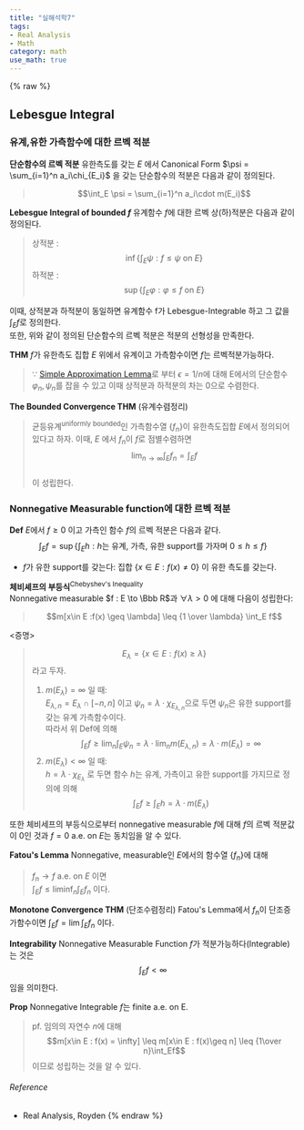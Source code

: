 ```yaml
---
title: "실해석학7"
tags:
- Real Analysis
- Math
category: math
use_math: true
---
```

{% raw %}
## Lebesgue Integral
### 유계,유한 가측함수에 대한 르벡 적분
**단순함수의 르벡 적분**
유한측도를 갖는 $E$ 에서 Canonical Form $\psi = \sum_{i=1}^n a_i\chi_{E_i}$ 을 갖는 단순함수의 적분은 다음과 같이 정의된다.
> $$\int_E \psi = \sum_{i=1}^n a_i\cdot m(E_i)$$

**Lebesgue Integral of bounded $f$**
유계함수 $f$에 대한 르벡 상(하)적분은 다음과 같이 정의된다.
>상적분 : $$\inf\{\int_E \psi : f \leq \psi \text{   on   } E \}$$
>하적분 : $$\sup\{\int_E \varphi : \varphi \leq f \text{   on   } E \}$$

이때, 상적분과 하적분이 동일하면 유계함수 f가 Lebesgue-Integrable 하고 그 값을 $\int_E f$로 정의한다.   
또한, 위와 같이 정의된 단순함수의 르벡 적분은 적분의 선형성을 만족한다.

**THM**
$f$가 유한측도 집합 $E$ 위에서 유계이고 가측함수이면 $f$는 르벡적분가능하다.
>$\because$ [Simple Approximation Lemma](https://ddangchani.github.io/math/실해석학5/)로 부터 $\epsilon=1/n$에 대해 E에서의 단순함수 $\varphi_n, \psi_n$를 잡을 수 있고 이때 상적분과 하적분의 차는 0으로 수렴한다.

**The Bounded Convergence THM**
(유계수렴정리)
>균등유계<sup>uniformly bounded</sup>인 가측함수열 {$f_n$}이 유한측도집합 $E$에서 정의되어 있다고 하자. 이때, $E$ 에서 $f_n$이 $f$로 점별수렴하면 
> $$\lim_{n \to \infty} \int_E f_n = \int_E f$$   
>이 성립한다.

### Nonnegative Measurable function에 대한 르벡 적분
**Def**
$E$에서 $f \geq 0$ 이고 가측인 함수 $f$의 르벡 적분은 다음과 같다.
$$\int_Ef = \sup\{\int_E h : h\text{는 유계, 가측, 유한 support를 가자며 }0\leq h \leq f\}$$
* $f$가 유한 support를 갖는다: 집합 {$x \in E : f(x) \neq 0$} 이 유한 측도를 갖는다.

**체비셰프의 부등식**<sup>Chebyshev's Inequality</sup>   
Nonnegative measurable $f : E \to \Bbb R$과 $\forall \lambda>0$ 에  대해 다음이 성립한다:
>$$m[x\in E :f(x) \geq \lambda] \leq {1 \over \lambda} \int_E f$$

<증명>
> $$E_\lambda = \{x\in E : f(x) \geq \lambda \}$$ 라고 두자.
>1. $m(E_\lambda) = \infty$ 일 때:   
> $E_{\lambda,n} = E_\lambda \cap [-n,n]$ 이고 $\psi_n = \lambda \cdot \chi_{E_{\lambda,n}}$으로 두면 $\psi_n$은 유한 support를 갖는 유계 가측함수이다.   
> 따라서 위 Def에 의해   
>$$\int_Ef \geq \lim_n \int_E\psi_n = \lambda \cdot \lim_nm(E_{\lambda,n})=\lambda \cdot m(E_\lambda) = \infty$$   
> 2. $m(E_\lambda) < \infty$ 일 때:   
> $h = \lambda \cdot \chi_{E_\lambda}$ 로 두면 함수 $h$는 유계, 가측이고 유한 support를 가지므로 정의에 의해   
>$$\int_E f \geq \int_E h =\lambda \cdot m(E_\lambda) $$

또한 체비세프의 부등식으로부터 nonnegative measurable $f$에 대해 $f$의 르벡 적분값이 0인 것과 $f = 0$ a.e. on $E$는 동치임을 알 수 있다.

**Fatou's Lemma**
Nonnegative, measurable인 $E$에서의 함수열 {$f_n$}에 대해
>$f_n \to f$ a.e. on $E$ 이면   
>$\int_Ef \leq \liminf_n \int_Ef_n$ 이다.

 **Monotone Convergence THM**
 (단조수렴정리) Fatou's Lemma에서 $f_n$이 단조증가함수이면 $\int_Ef = \lim\int_Ef_n$ 이다.

**Integrability**
 Nonnegative Measurable Function $f$가 적분가능하다(Integrable)는 것은 $$\int_Ef < \infty$$ 임을 의미한다.

 **Prop** Nonnegative Integrable $f$는 finite a.e. on E.
 >pf. 임의의 자연수 $n$에 대해 $$m[x\in E : f(x) = \infty] \leq m[x\in E : f(x)\geq n] \leq {1\over n}\int_Ef$$ 이므로 성립하는 것을 알 수 있다.

###### Reference
 - Real Analysis, Royden
{% endraw %}